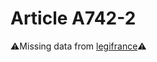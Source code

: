 # Article A742-2

⚠️Missing data from [legifrance](https://www.legifrance.gouv.fr/codes/article_lc/LEGIARTI000020162477)⚠️